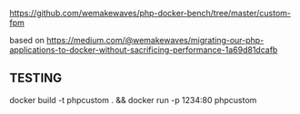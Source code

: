 https://github.com/wemakewaves/php-docker-bench/tree/master/custom-fpm

based on https://medium.com/@wemakewaves/migrating-our-php-applications-to-docker-without-sacrificing-performance-1a69d81dcafb

## TESTING

docker build -t phpcustom . && docker run -p 1234:80 phpcustom